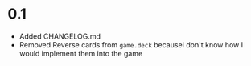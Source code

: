 # 0.1
- Added CHANGELOG.md
- Removed Reverse cards from `game.deck` becauseI don't know how I would implement them into the game
